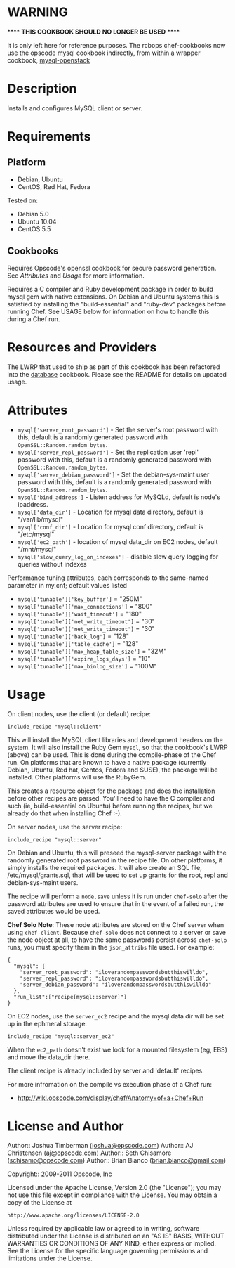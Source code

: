 WARNING
=======
**** __THIS COOKBOOK SHOULD NO LONGER BE USED__ ****

It is only left here for reference purposes.  The rcbops chef-cookbooks now use the opscode [mysql](https://github.com/opscode-cookbooks/mysql) cookbook indirectly, from within a wrapper cookbook, [mysql-openstack](https://github.com/rcbops-cookbooks/mysql-openstack)

Description
===========

Installs and configures MySQL client or server.

Requirements
============

Platform
--------

* Debian, Ubuntu
* CentOS, Red Hat, Fedora

Tested on:

* Debian 5.0
* Ubuntu 10.04
* CentOS 5.5

Cookbooks
---------

Requires Opscode's openssl cookbook for secure password generation. See _Attributes_ and _Usage_ for more information.

Requires a C compiler and Ruby development package in order to build mysql gem with native extensions. On Debian and Ubuntu systems this is satisfied by installing the "build-essential" and "ruby-dev" packages before running Chef. See USAGE below for information on how to handle this during a Chef run.

Resources and Providers
=======================

The LWRP that used to ship as part of this cookbook has been refactored into the [database](https://github.com/opscode/cookbooks/tree/master/database) cookbook.  Please see the README for details on updated usage.

Attributes
==========

* `mysql['server_root_password']` - Set the server's root password with this, default is a randomly generated password with `OpenSSL::Random.random_bytes`.
* `mysql['server_repl_password']` - Set the replication user 'repl' password with this, default is a randomly generated password with `OpenSSL::Random.random_bytes`.
* `mysql['server_debian_password']` - Set the debian-sys-maint user password with this, default is a randomly generated password with `OpenSSL::Random.random_bytes`.
* `mysql['bind_address']` - Listen address for MySQLd, default is node's ipaddress.
* `mysql['data_dir']` - Location for mysql data directory, default is "/var/lib/mysql"
* `mysql['conf_dir']` - Location for mysql conf directory, default is "/etc/mysql"
* `mysql['ec2_path']` - location of mysql data_dir on EC2 nodes, default "/mnt/mysql"
* `mysql['slow_query_log_on_indexes']` - disable slow query logging for queries without indexes

Performance tuning attributes, each corresponds to the same-named parameter in my.cnf; default values listed

* `mysql['tunable']['key_buffer']`          = "250M"
* `mysql['tunable']['max_connections']`     = "800"
* `mysql['tunable']['wait_timeout']`        = "180"
* `mysql['tunable']['net_write_timeout']`   = "30"
* `mysql['tunable']['net_write_timeout']`   = "30"
* `mysql['tunable']['back_log']`            = "128"
* `mysql['tunable']['table_cache']`         = "128"
* `mysql['tunable']['max_heap_table_size']` = "32M"
* `mysql['tunable']['expire_logs_days']`    = "10"
* `mysql['tunable']['max_binlog_size']`     = "100M"

Usage
=====

On client nodes, use the client (or default) recipe:

    include_recipe "mysql::client"

This will install the MySQL client libraries and development headers on the system. It will also install the Ruby Gem `mysql`, so that the cookbook's LWRP (above) can be used. This is done during the compile-phase of the Chef run. On platforms that are known to have a native package (currently Debian, Ubuntu, Red hat, Centos, Fedora and SUSE), the package will be installed. Other platforms will use the RubyGem.

This creates a resource object for the package and does the installation before other recipes are parsed. You'll need to have the C compiler and such (ie, build-essential on Ubuntu) before running the recipes, but we already do that when installing Chef :-).

On server nodes, use the server recipe:

    include_recipe "mysql::server"

On Debian and Ubuntu, this will preseed the mysql-server package with the randomly generated root password in the recipe file. On other platforms, it simply installs the required packages. It will also create an SQL file, /etc/mysql/grants.sql, that will be used to set up grants for the root, repl and debian-sys-maint users.

The recipe will perform a `node.save` unless it is run under `chef-solo` after the password attributes are used to ensure that in the event of a failed run, the saved attributes would be used.

**Chef Solo Note**: These node attributes are stored on the Chef server when using `chef-client`. Because `chef-solo` does not connect to a server or save the node object at all, to have the same passwords persist across `chef-solo` runs, you must specify them in the `json_attribs` file used. For example:

    {
      "mysql": {
        "server_root_password": "iloverandompasswordsbutthiswilldo",
        "server_repl_password": "iloverandompasswordsbutthiswilldo",
        "server_debian_password": "iloverandompasswordsbutthiswilldo"
      },
      "run_list":["recipe[mysql::server]"]
    }

On EC2 nodes, use the `server_ec2` recipe and the mysql data dir will be set up in the ephmeral storage.

    include_recipe "mysql::server_ec2"

When the `ec2_path` doesn't exist we look for a mounted filesystem (eg, EBS) and move the data_dir there.

The client recipe is already included by server and 'default' recipes.

For more infromation on the compile vs execution phase of a Chef run:

* http://wiki.opscode.com/display/chef/Anatomy+of+a+Chef+Run

License and Author
==================

Author:: Joshua Timberman (<joshua@opscode.com>)
Author:: AJ Christensen (<aj@opscode.com>)
Author:: Seth Chisamore (<schisamo@opscode.com>)
Author:: Brian Bianco (<brian.bianco@gmail.com>)

Copyright:: 2009-2011 Opscode, Inc

Licensed under the Apache License, Version 2.0 (the "License");
you may not use this file except in compliance with the License.
You may obtain a copy of the License at

    http://www.apache.org/licenses/LICENSE-2.0

Unless required by applicable law or agreed to in writing, software
distributed under the License is distributed on an "AS IS" BASIS,
WITHOUT WARRANTIES OR CONDITIONS OF ANY KIND, either express or implied.
See the License for the specific language governing permissions and
limitations under the License.
